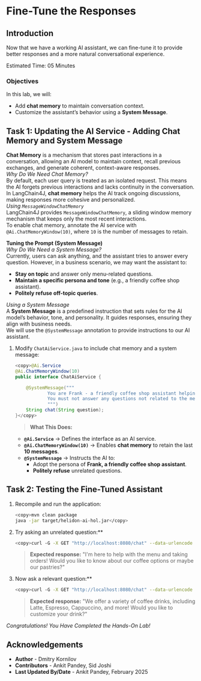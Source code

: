 # Fine-Tune the Responses

## Introduction

Now that we have a working AI assistant, we can fine-tune it to provide better responses and a more natural conversational experience.

Estimated Time: 05 Minutes

### Objectives

In this lab, we will: 

* Add **chat memory** to maintain conversation context.  
* Customize the assistant’s behavior using a **System Message**.



## Task 1: Updating the AI Service - Adding Chat Memory and System Message

**Chat Memory** is a mechanism that stores past interactions in a conversation, allowing an AI model to maintain context, recall previous exchanges, and generate coherent, context-aware responses.</br>
*Why Do We Need Chat Memory?*</br>
By default, each user query is treated as an isolated request. This means the AI forgets previous interactions and lacks continuity in the conversation.</br>
In LangChain4J, **chat memory** helps the AI track ongoing discussions, making responses more cohesive and personalized.</br>
*Using `MessageWindowChatMemory`*</br>
LangChain4J provides `MessageWindowChatMemory`, a sliding window memory mechanism that keeps only the most recent interactions.</br>
To enable chat memory, annotate the AI service with `@Ai.ChatMemoryWindow(10)`, where `10` is the number of messages to retain.</br>


**Tuning the Prompt (System Message)**</br>
*Why Do We Need a System Message?*</br>
Currently, users can ask anything, and the assistant tries to answer every question. However, in a business scenario, we may want the assistant to:  
- **Stay on topic** and answer only menu-related questions.</br>
- **Maintain a specific persona and tone** (e.g., a friendly coffee shop assistant). </br> 
- **Politely refuse off-topic queries**.</br>

*Using a System Message*</br>
A **System Message** is a predefined instruction that sets rules for the AI model’s behavior, tone, and personality. It guides responses, ensuring they align with business needs.</br>
We will use the `@SystemMessage` annotation to provide instructions to our AI assistant.</br>


1. Modify `ChatAiService.java` to include chat memory and a system message:
    ```java
    <copy>@Ai.Service
    @Ai.ChatMemoryWindow(10)
    public interface ChatAiService {

        @SystemMessage("""
                You are Frank - a friendly coffee shop assistant helping customers with their orders.
                You must not answer any questions not related to the menu or placing orders.
                """)
        String chat(String question);
    }</copy>
    ```

    > **What This Does:**
    - **`@Ai.Service`** → Defines the interface as an AI service.
    - **`@Ai.ChatMemoryWindow(10)`** → Enables **chat memory** to retain the last **10 messages**.
    - **`@SystemMessage`** → Instructs the AI to:  
      - Adopt the persona of **Frank, a friendly coffee shop assistant**.  
      - **Politely refuse** unrelated questions.

## Task 2:  Testing the Fine-Tuned Assistant

1. Recompile and run the application:
    ```bash
    <copy>mvn clean package
    java -jar target/helidon-ai-hol.jar</copy>
    ```

2. Try asking an unrelated question:**
    ```bash
    <copy>curl -G -X GET "http://localhost:8080/chat" --data-urlencode "question=What is the weather today?"</copy>
    ```

    > **Expected response:**
    "I'm here to help with the menu and taking orders! Would you like to know about our coffee options or maybe our pastries?"

3. Now ask a relevant question:**
    ```bash
    <copy>curl -G -X GET "http://localhost:8080/chat" --data-urlencode "question=What do you offer today?"</copy>
    ```

    > **Expected response:**
    "We offer a variety of coffee drinks, including Latte, Espresso, Cappuccino, and more! Would you like to customize your drink?"


*Congratulations! You Have Completed the Hands-On Lab!* 


## Acknowledgements

* **Author** - Dmitry Kornilov
* **Contributors** - Ankit Pandey, Sid Joshi
* **Last Updated By/Date** - Ankit Pandey, February 2025